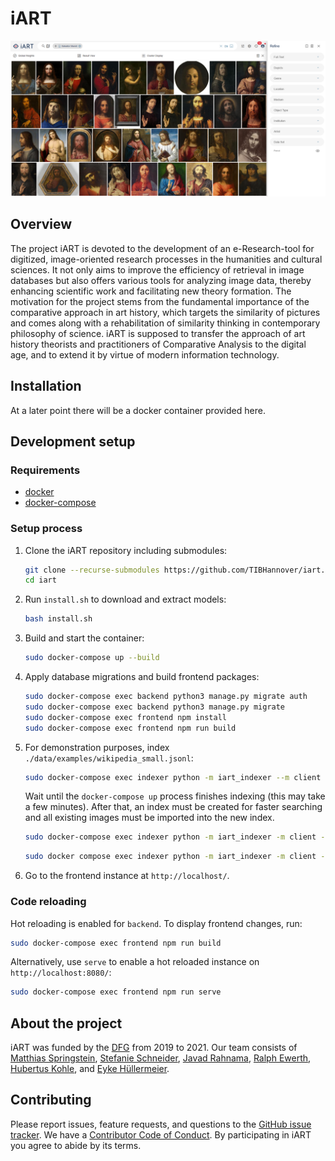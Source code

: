 # iART

![](images/iart-salvator.png)


## Overview

The project iART is devoted to the development of an e-Research-tool for digitized, image-oriented research processes in the humanities and cultural sciences. It not only aims to improve the efficiency of retrieval in image databases but also offers various tools for analyzing image data, thereby enhancing scientific work and facilitating new theory formation. The motivation for the project stems from the fundamental importance of the comparative approach in art history, which targets the similarity of pictures and comes along with a rehabilitation of similarity thinking in contemporary philosophy of science. iART is supposed to transfer the approach of art history theorists and practitioners of Comparative Analysis to the digital age, and to extend it by virtue of modern information technology. 


## Installation

At a later point there will be a docker container provided here.


## Development setup


### Requirements
* [docker](https://docs.docker.com/get-docker/)
* [docker-compose](https://docs.docker.com/compose/install/)


### Setup process
1. Clone the iART repository including submodules:
    ```sh
    git clone --recurse-submodules https://github.com/TIBHannover/iart.git
    cd iart
    ```

2. Run `install.sh` to download and extract models:
    ```sh
    bash install.sh
    ```

3. Build and start the container:
    ```sh
    sudo docker-compose up --build
    ```

4. Apply database migrations and build frontend packages:
    ```sh
    sudo docker-compose exec backend python3 manage.py migrate auth
    sudo docker-compose exec backend python3 manage.py migrate
    sudo docker-compose exec frontend npm install
    sudo docker-compose exec frontend npm run build
    ```

5. For demonstration purposes, index `./data/examples/wikipedia_small.jsonl`: 
    ```sh
    sudo docker-compose exec indexer python -m iart_indexer --m client --task indexing --path /data/examples/wikipedia_small.jsonl --image_paths /data/media
    ```

    Wait until the `docker-compose up` process finishes indexing (this may take a few minutes). After that, an index must be created for faster searching and all existing images must be imported into the new index.
    
    ```sh
    sudo docker-compose exec indexer python -m iart_indexer -m client --task faiss_train --port 50151  
    ```

    ```sh
    sudo docker compose exec indexer python -m iart_indexer -m client --task faiss_indexing --port 50151 
    ```

6. Go to the frontend instance at `http://localhost/`.


### Code reloading
Hot reloading is enabled for `backend`. To display frontend changes, run:
```sh
sudo docker-compose exec frontend npm run build
```
Alternatively, use `serve` to enable a hot reloaded instance on `http://localhost:8080/`:
```sh
sudo docker-compose exec frontend npm run serve
```


## About the project

iART was funded by the [DFG](https://gepris.dfg.de/gepris/projekt/415796915) from 2019 to 2021. Our team consists of [Matthias Springstein](https://www.tib.eu/de/forschung-entwicklung/visual-analytics/mitarbeiterinnen-und-mitarbeiter/matthias-springstein/), [Stefanie Schneider](https://www.kunstgeschichte.uni-muenchen.de/personen/wiss_ma/schneider/index.html), [Javad Rahnama](https://www.hni.uni-paderborn.de/ism/mitarbeiter/155385986504753/), [Ralph Ewerth](https://www.tib.eu/de/forschung-entwicklung/visual-analytics/mitarbeiterinnen-und-mitarbeiter/ralph-ewerth/), [Hubertus Kohle](https://www.kunstgeschichte.uni-muenchen.de/personen/professoren_innen/kohle/index.html), and [Eyke Hüllermeier](https://www.hni.uni-paderborn.de/ism/mitarbeiter/112491383000284/).


## Contributing

Please report issues, feature requests, and questions to the [GitHub issue tracker](https://github.com/TIBHannover/iart/issues). We have a [Contributor Code of Conduct](https://github.com/TIBHannover/iart/blob/master/CODE_OF_CONDUCT.md). By participating in iART you agree to abide by its terms.
